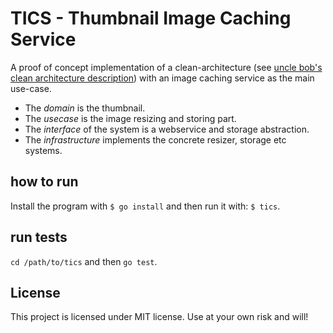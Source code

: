 TICS - Thumbnail Image Caching Service
=====================================

A proof of concept implementation of a clean-architecture (see [uncle bob's clean architecture description](https://8thlight.com/blog/uncle-bob/2012/08/13/the-clean-architecture.html)) with 
an image caching service as the main use-case.

 * The *domain* is the thumbnail. 
 * The *usecase* is the image resizing and storing part. 
 * The *interface* of the system is a webservice and storage abstraction.
 * The *infrastructure* implements the concrete resizer, storage etc systems.

how to run
----------

Install the program with ```$ go install``` and then run it with: ```$ tics```.

run tests
---------

```cd /path/to/tics``` and then ```go test```.

License
-------

This project is licensed under MIT license. Use at your own risk and will!